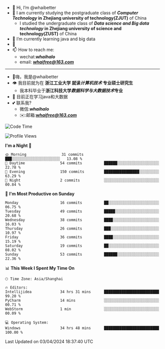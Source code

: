 - 👋 Hi, I’m @whaibetter
- 👀 I am currently studying the postgraduate class of ***Computer Technology* in Zhejiang university of technology(ZJUT)** of China
  -  I studied the undergraduate class of ***Data science and Big data technology* in Zhejiang university of science and technology(ZUST)** of China
- 🌱 I’m currently learning java and big data
- 💞️ 
- 📫 How to reach me: 
  - wechat:***whaihalo***
  - email: ***whaifree@163.com***
 ------------------------
- 👋嗨，我是@whaibetter
- 👁 我目前就为在 **浙江工业大学 就读*计算机技术* 专业硕士研究生**
  - 我本科毕业于**浙江科技大学*数据科学与大数据技术*专业**
- 🌴 目前正在学习java和大数据
- 💕 联系我?
  - 微信:***whaihalo***
  - ✉️:邮箱:***whaifree@163.com***

<!--START_SECTION:waka-->
![Code Time](http://img.shields.io/badge/Code%20Time-35%20hrs%206%20mins-blue)

![Profile Views](http://img.shields.io/badge/Profile%20Views-163-blue)

**I'm a Night 🦉** 

```text
🌞 Morning                31 commits          ███░░░░░░░░░░░░░░░░░░░░░░   13.08 % 
🌆 Daytime                54 commits          ██████░░░░░░░░░░░░░░░░░░░   22.78 % 
🌃 Evening                150 commits         ████████████████░░░░░░░░░   63.29 % 
🌙 Night                  2 commits           ░░░░░░░░░░░░░░░░░░░░░░░░░   00.84 % 
```
📅 **I'm Most Productive on Sunday** 

```text
Monday                   16 commits          ██░░░░░░░░░░░░░░░░░░░░░░░   06.75 % 
Tuesday                  49 commits          █████░░░░░░░░░░░░░░░░░░░░   20.68 % 
Wednesday                38 commits          ████░░░░░░░░░░░░░░░░░░░░░   16.03 % 
Thursday                 26 commits          ███░░░░░░░░░░░░░░░░░░░░░░   10.97 % 
Friday                   36 commits          ████░░░░░░░░░░░░░░░░░░░░░   15.19 % 
Saturday                 19 commits          ██░░░░░░░░░░░░░░░░░░░░░░░   08.02 % 
Sunday                   53 commits          ██████░░░░░░░░░░░░░░░░░░░   22.36 % 
```


📊 **This Week I Spent My Time On** 

```text
🕑︎ Time Zone: Asia/Shanghai

🔥 Editors: 
Intellijidea             34 hrs 31 mins      █████████████████████████   99.20 % 
PyCharm                  14 mins             ░░░░░░░░░░░░░░░░░░░░░░░░░   00.71 % 
WebStorm                 1 min               ░░░░░░░░░░░░░░░░░░░░░░░░░   00.09 % 

💻 Operating System: 
Windows                  34 hrs 48 mins      █████████████████████████   100.00 % 
```


 Last Updated on 03/04/2024 18:37:40 UTC
<!--END_SECTION:waka-->
